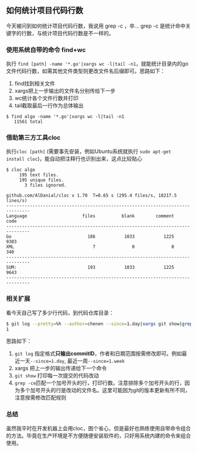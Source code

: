 ## 如何统计项目代码行数
今天被问到如何统计项目代码行数，我说用 grep -c ，卒… grep -c 是统计命中关键字的行数，与统计项目代码行数是不一样的。

### 使用系统自带的命令  find+wc
执行 `find [path] -name '*.go'|xargs wc -l|tail -n1`，就能统计目录内的go文件代码行数，如需其他文件类型则更改文件名后缀即可。思路如下：
1. find找到相关文件
2. xargs把上一步输出的文件名分别传给下一步
3. wc统计各个文件行数并打印
4. tail截取最后一行作为总体输出
```shell
$ find algo -name '*.go'|xargs wc -l|tail -n1
   11561 total
```
### 借助第三方工具cloc
执行`cloc [path]` (需要事先安装，例如Ubuntu系统就执行 `sudo apt-get install cloc`)，能自动把注释行也识别出来，这点比较贴心
```
$ cloc algo
     195 text files.
     195 unique files.
       3 files ignored.

github.com/AlDanial/cloc v 1.70  T=0.65 s (295.4 files/s, 18217.5 lines/s)
-------------------------------------------------------------------------------
Language                     files          blank        comment           code
-------------------------------------------------------------------------------
Go                             186           1033           1225           9303
XML                              7              0              0            340
-------------------------------------------------------------------------------
SUM:                           193           1033           1225           9643
-------------------------------------------------------------------------------
```

### 相关扩展
看今天自己写了多少行代码，到代码仓库目录：
```sh
$ git log --pretty=%h --author=chenen --since=1.day|xargs git show|grep -ce '^\+[^\+]'
1
```
思路如下：
1. `git log` 指定格式**只输出commitID**，作者和日期范围按需修改即可。例如最近一天`--since=1.day`, 最近一周`--since=1.week`
2. xargs 把上一步的输出传递给下一个命令
3. `git show` 打印每一次提交的代码改动
4. `grep -ce`匹配一个加号开头的行，打印行数。注意排除多个加号开头的行，因为多个加号开头的行是改动的文件名。这里可能因为git的版本更新有所不同，注意按需修改匹配规则

### 总结
虽然我平时在开发机器上会用cloc，图个省心，但是最好也熟练使用自带命令组合的方法。毕竟在生产环境是不方便随便安装软件的，只好用系统内建的命令来组合使用。
